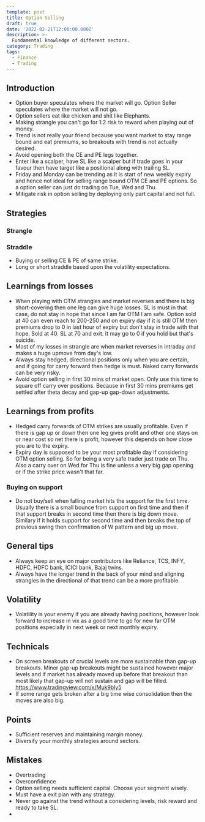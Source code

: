 ```yaml
---
template: post
title: Option Selling
draft: true
date: '2022-02-21T12:00:00.000Z'
description: >-
  Fundamental knowledge of different sectors.
category: Trading
tags:
  - Finance
  - Trading
---
```


## Introduction

- Option buyer speculates where the market will go. Option Seller speculates where the market will not go.
- Option sellers eat like chicken and shit like Elephants.
- Making strangle you can't go for 1:2 risk to reward when playing out of money.
- Trend is not really your friend because you want market to stay range bound and eat premiums, so breakouts with trend is not actually desired.
- Avoid opening both the CE and PE legs together.
- Enter like a scalper, have SL like a scalper but if trade goes in your favour then have target like a positional along with trailing SL.
- Friday and Monday can be trending as it is start of new weekly expiry and hence not ideal for selling range bound OTM CE and PE options. So a option seller can just do trading on Tue, Wed and Thu.
- Mitigate risk in option selling by deploying only part capital and not full.

## Strategies

### Strangle

### Straddle

- Buying or selling CE & PE of same strike.
- Long or short straddle based upon the volatility expectations.

## Learnings from losses

- When playing with OTM strangles and market reverses and there is big short-covering then one leg can give huge losses. SL is must in that case, do not stay in hope that since I am far OTM I am safe. Option sold at 40 can even reach to 200-250 and on expiry day if it is still OTM then premiums drop to 0 in last hour of expiry but don't stay in trade with that hope. Sold at 40. SL at 70 and exit. It may go to 0 if you hold but that's suicide.
- Most of my losses in strangle are when market reverses in intraday and makes a huge upmove from day's low.
- Always stay hedged, directional positions only when you are certain, and if going for carry forward then hedge is must. Naked carry forwards can be very risky.
- Avoid option selling in first 30 mins of market open. Only use this time to square off carry over positions. Because in first 30 mins premiums get settled after theta decay and gap-up gap-down adjustments.

## Learnings from profits

- Hedged carry forwards of OTM strikes are usually profitable. Even if there is gap up or down then one leg gives profit and other one stays on or near cost so net there is profit, however this depends on how close you are to the expiry.
- Expiry day is supposed to be your most profitable day if considering OTM option selling. So for being a very safe trader just trade on Thu. Also a carry over on Wed for Thu is fine unless a very big gap opening or if the strike price wasn't that far.

### Buying on support

- Do not buy/sell when falling market hits the support for the first time. Usually there is a small bounce from support on first time and then if that support breaks in second time then there is big down move. Similary if it holds support for second time and then breaks the top of previous swing then confirmation of W pattern and big up move.

## General tips

- Always keep an eye on major contributors like Reliance, TCS, INFY, HDFC, HDFC bank, ICICI bank, Bajaj twins.
- Always have the longer trend in the back of your mind and aligning strangles in the directional of that trend can be a more profitable.

## Volatility

- Volatility is your enemy if you are already having positions, however look forward to increase in vix as a good time to go for new far OTM positions especially in next week or next monthly expiry.

## Technicals

- On screen breakouts of crucial levels are more sustainable than gap-up breakouts. Minor gap-up breakouts might be sustained however major levels and if market has already moved up before that breakout than most likely that gap-up will not sustain and gap will be filled. https://www.tradingview.com/x/Muk9bly5
- If some range gets broken after a big time wise consolidation then the moves are also big.

## Points

- Sufficient reserves and maintaining margin money.
- Diversify your monthly strategies around sectors.

## Mistakes

- Overtrading
- Overconfidence
- Option selling needs sufficient capital. Choose your segment wisely.
- Must have a exit plan with any strategy.
- Never go against the trend without a considering levels, risk reward and ready to take SL.
-

